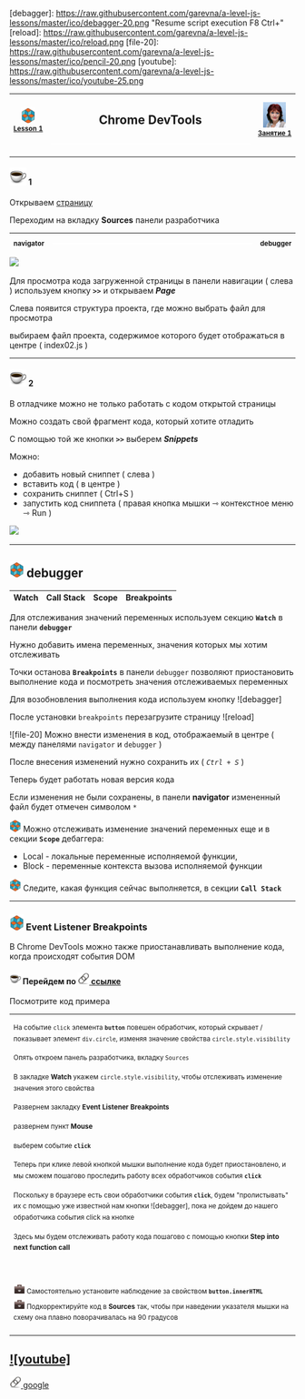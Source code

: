 [debagger]: https://raw.githubusercontent.com/garevna/a-level-js-lessons/master/ico/debagger-20.png "Resume script execution F8 Ctrl+\"
[reload]: https://raw.githubusercontent.com/garevna/a-level-js-lessons/master/ico/reload.png
[file-20]: https://raw.githubusercontent.com/garevna/a-level-js-lessons/master/ico/pencil-20.png
[youtube]: https://raw.githubusercontent.com/garevna/a-level-js-lessons/master/ico/youtube-25.png

[footer]: https://github.com/garevna/js-course/raw/master/images/a-level-ico.png?raw=true
[me]: https://raw.githubusercontent.com/garevna/a-level-js-lessons/master/ico/myPhoto-40.png "Ⓒ Irina Fylyppova ( garevna ) 2019"

[ico20]: https://raw.githubusercontent.com/garevna/a-level-js-lessons/master/ico/a-level-20.png
[ico25]: https://raw.githubusercontent.com/garevna/a-level-js-lessons/master/ico/a-level-25.png
[hw-20]: https://raw.githubusercontent.com/garevna/a-level-js-lessons/master/ico/briefcase-20.png
[cap-20]: https://raw.githubusercontent.com/garevna/a-level-js-lessons/master/ico/coffee-20.png
[cap-25]: https://raw.githubusercontent.com/garevna/a-level-js-lessons/master/ico/coffee-25.png
[cap-30]: https://raw.githubusercontent.com/garevna/a-level-js-lessons/master/ico/coffee-30.png
[error]: https://raw.githubusercontent.com/garevna/a-level-js-lessons/master/ico/no_entry-20.png
[warn]: https://raw.githubusercontent.com/garevna/a-level-js-lessons/master/ico/warning-25.png
[link]: https://raw.githubusercontent.com/garevna/a-level-js-lessons/master/ico/link-20.png
[space-800]: https://raw.githubusercontent.com/garevna/a-level-js-lessons/master/ico/space-800.png

[lesson]: ../lessons/lesson-01.md

| ![ico25] <br/><sup>[**Lesson&nbsp;1**][lesson]</sup> | <h2>Chrome DevTools</h2>![space-800] | ![me] <br/><sup>[**Занятие&nbsp;1**][lesson]</sup> |
|:-:|:-:|:-:|

_________________________________________________________________________

#### ![cap-30] 1

Открываем [страницу](garevna.github.io)

Переходим на вкладку **Sources** панели разработчика

| <sub>navigator</sub> | ![space-800] | <sub>debugger</sub> |
|-|-|-|

![](https://raw.githubusercontent.com/garevna/js-course/master/images/lessons/01.png)

Для просмотра кода загруженной страницы в панели навигации ( слева ) используем кнопку **`>>`** и открываем **_Page_**

Слева появится структура проекта, где можно выбрать файл для просмотра

выбираем файл проекта, содержимое которого будет отображаться в центре ( index02.js )

_________________________________________________________

#### ![cap-30] 2

В отладчике можно не только работать с кодом открытой страницы

Можно создать свой фрагмент кода, который хотите отладить

С помощью той же кнопки **`>>`** выберем **_Snippets_**

Можно:

* добавить новый сниппет ( слева )
* вставить код ( в центре )
* сохранить сниппет ( Ctrl+S )
* запустить код сниппета ( правая кнопка мышки ⇾ контекстное меню ⇾ Run )

![](https://raw.githubusercontent.com/garevna/js-course/master/images/lessons/02.png)

________________________________________________________________________

## ![ico25] debugger

| Watch | Call Stack | Scope | Breakpoints |
|-|-|-|-|

Для отслеживания значений переменных используем секцию  **`Watch`**  в панели  **`debugger`**

Нужно добавить имена переменных, значения которых мы хотим отслеживать

Точки останова **`Breakpoints`** в панели `debugger` позволяют приостановить выполнение кода и посмотреть значения отслеживаемых переменных

Для возобновления выполнения кода используем кнопку ![debagger]

После установки `breakpoints` перезагрузите страницу ![reload]

![file-20] Можно внести изменения в код, отображаемый в центре ( между панелями `navigator` и `debugger` )

После внесения изменений нужно сохранить их  ( *`Ctrl + S`* )

Теперь будет работать новая версия кода

Если изменения не были сохранены, в панели  **navigator**  измененный файл будет отмечен символом `*`

![ico20] Mожно отслеживать изменение значений переменных еще и  в секции  **`Scope`**  дебаггера:
* Local - локальные переменные исполняемой функции,
* Block - переменные контекста вызова исполняемой функции

![ico20] Следите, какая функция сейчас выполняется, в секции **`Call Stack`**

_____________________________________________________________________________

### ![ico25] Event Listener Breakpoints

В  Chrome DevTools  можно также приостанавливать выполнение кода, когда происходят события DOM

#### ![cap-20] Перейдем по [![link] ссылке](garevna.github.io)  

Посмотрите код примера

<table><tr><td>

<sup>На событие `click` элемента **`button`** повешен обработчик, который скрывает / показывает элемент `div.circle`,
изменяя значение свойства `circle.style.visibility`</sup>

<sup>Опять откроем панель разработчика, вкладку `Sources`</sup>

<sup>В закладке  **Watch**  укажем   `circle.style.visibility`, чтобы отслеживать изменение значения этого свойства</sup>

<sup>Развернем закладку **Event Listener Breakpoints**</sup>

<sup>развернем пункт **Mouse**</sup>

<sup>выберем событие  **`click`**</sup>

<sup>Теперь при клике левой кнопкой мышки выполнение кода будет приостановлено, и мы сможем пошагово проследить работу всех обработчиков события **`click`**</sup>

<sup>Поскольку в браузере есть свои обработчики события **`click`**, будем "пролистывать" их с помощью уже известной нам кнопки ![debagger], пока не дойдем до нашего обработчика события  click  на кнопке</sup>

<sup>Здесь мы будем отслеживать работу кода пошагово с помощью кнопки  **Step into next function call**</sup>

</td></tr>
<tr><td><br/>


<sup>![hw-20] Самостоятельно установите наблюдение за свойством **`button.innerHTML`**</sup><br/>
<sup>![hw-20] Подкорректируйте код в **Sources** так, чтобы при наведении указателя мышки на схему она плавно поворачивалась на 90 градусов</sup>

</td></tr></table>

## [![youtube]](https://youtu.be/PQYG2aJf6uI)

[![link] google](https://developers.google.com/web/tools/chrome-devtools/)
